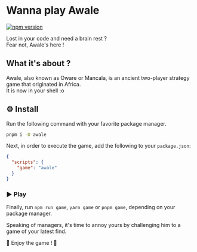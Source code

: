 # Wanna play Awale

[![npm version](https://badgen.net/npm/v/awale)](https://npmjs.com/awale)

Lost in your code and need a brain rest ?  
Fear not, Awale's here !

## What it's about ?

Awale, also known as Oware or Mancala, is an ancient two-player strategy game that originated in Africa.  
It is now in your shell :o

## ⚙️ Install

Run the following command with your favorite package manager.

```bash
pnpm i -D awale
```

Next, in order to execute the game, add the following to your `package.json`:

```json
{
  "scripts": {
    "game": "awale"
  }
}
```

### ▶️ Play

Finally, run `npm run game`, `yarn game` or `pnpm game`, depending on your package manager.

Speaking of managers, it's time to annoy yours by challenging him to a game of your latest find.

🎊 Enjoy the game ! 🎉
